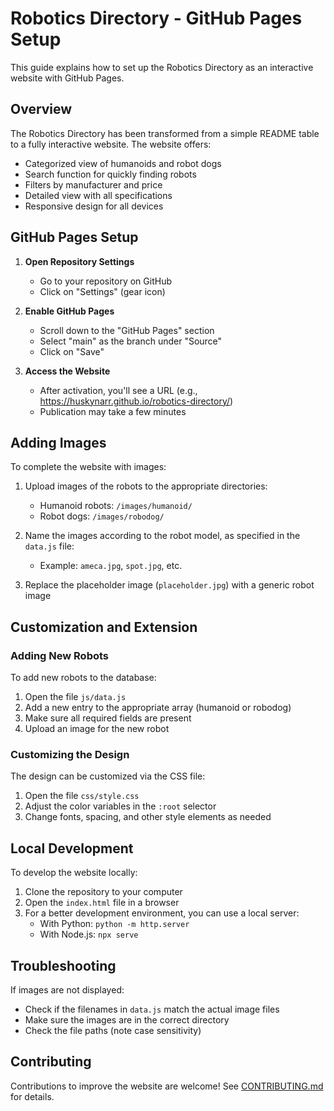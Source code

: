# Robotics Directory - GitHub Pages Setup

This guide explains how to set up the Robotics Directory as an interactive website with GitHub Pages.

## Overview

The Robotics Directory has been transformed from a simple README table to a fully interactive website. The website offers:

- Categorized view of humanoids and robot dogs
- Search function for quickly finding robots
- Filters by manufacturer and price
- Detailed view with all specifications
- Responsive design for all devices

## GitHub Pages Setup

1. **Open Repository Settings**
   - Go to your repository on GitHub
   - Click on "Settings" (gear icon)

2. **Enable GitHub Pages**
   - Scroll down to the "GitHub Pages" section
   - Select "main" as the branch under "Source"
   - Click on "Save"

3. **Access the Website**
   - After activation, you'll see a URL (e.g., https://huskynarr.github.io/robotics-directory/)
   - Publication may take a few minutes

## Adding Images

To complete the website with images:

1. Upload images of the robots to the appropriate directories:
   - Humanoid robots: `/images/humanoid/`
   - Robot dogs: `/images/robodog/`

2. Name the images according to the robot model, as specified in the `data.js` file:
   - Example: `ameca.jpg`, `spot.jpg`, etc.

3. Replace the placeholder image (`placeholder.jpg`) with a generic robot image

## Customization and Extension

### Adding New Robots

To add new robots to the database:

1. Open the file `js/data.js`
2. Add a new entry to the appropriate array (humanoid or robodog)
3. Make sure all required fields are present
4. Upload an image for the new robot

### Customizing the Design

The design can be customized via the CSS file:

1. Open the file `css/style.css`
2. Adjust the color variables in the `:root` selector
3. Change fonts, spacing, and other style elements as needed

## Local Development

To develop the website locally:

1. Clone the repository to your computer
2. Open the `index.html` file in a browser
3. For a better development environment, you can use a local server:
   - With Python: `python -m http.server`
   - With Node.js: `npx serve`

## Troubleshooting

If images are not displayed:
- Check if the filenames in `data.js` match the actual image files
- Make sure the images are in the correct directory
- Check the file paths (note case sensitivity)

## Contributing

Contributions to improve the website are welcome! See [CONTRIBUTING.md](CONTRIBUTING.md) for details.
